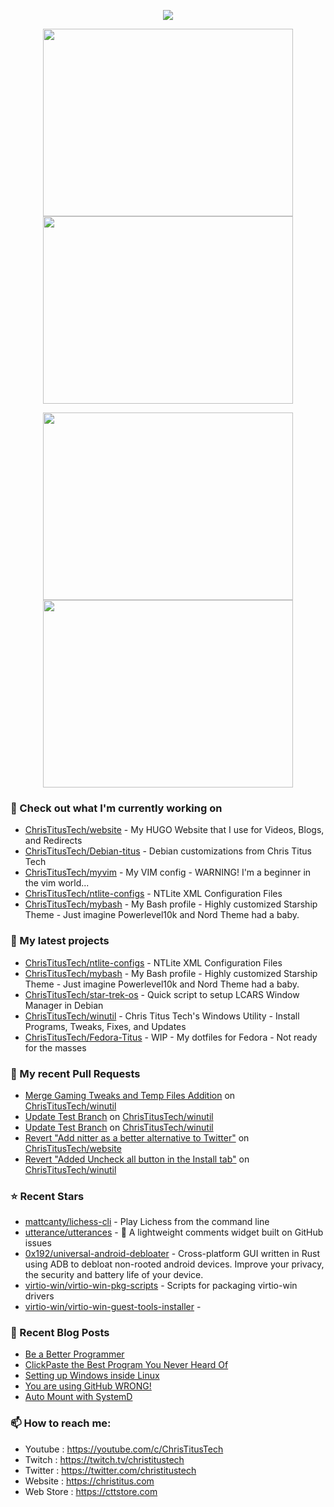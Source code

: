 <p align="center"><a href="https://github.com/anuraghazra/github-readme-stats">
  <img align="center" src="https://github-readme-stats.vercel.app/api?username=ChrisTitusTech&show_icons=true&theme=tokyonight" />
</a></p>

<p align="center"><a href="https://wakatime.com/@christitustech">
  <img align="center" width="400" height="300" src="https://wakatime.com/share/@christitustech/4c17a227-eb23-48c5-a2f1-492e5538842c.svg" />
</a>
<a href="https://wakatime.com/@christitustech">
  <img align="center" width="400" height="300" src="https://wakatime.com/share/@christitustech/57160975-2111-472e-bc92-f390b42053b3.svg" />
</a></p>

<p align="center"><a href="https://wakatime.com/@christitustech">
  <img align="center" width="400" height="300" src="https://wakatime.com/share/@christitustech/b7d6c245-11dd-4802-a2dd-8ff0fd915324.svg" />
</a>
<a href="https://wakatime.com/@christitustech">
  <img align="center" width="400" height="300" src="https://wakatime.com/share/@christitustech/29475f0b-8d50-47b4-aaf5-f96bdcab9d0d.svg" />
</a></p>

### 👷 Check out what I'm currently working on

- [ChrisTitusTech/website](https://github.com/ChrisTitusTech/website) - My HUGO Website that I use for Videos, Blogs, and Redirects
- [ChrisTitusTech/Debian-titus](https://github.com/ChrisTitusTech/Debian-titus) - Debian customizations from Chris Titus Tech
- [ChrisTitusTech/myvim](https://github.com/ChrisTitusTech/myvim) - My VIM config - WARNING! I&#39;m a beginner in the vim world...
- [ChrisTitusTech/ntlite-configs](https://github.com/ChrisTitusTech/ntlite-configs) - NTLite XML Configuration Files
- [ChrisTitusTech/mybash](https://github.com/ChrisTitusTech/mybash) - My Bash profile - Highly customized Starship Theme - Just imagine Powerlevel10k and Nord Theme had a baby.
### 🌱 My latest projects

- [ChrisTitusTech/ntlite-configs](https://github.com/ChrisTitusTech/ntlite-configs) - NTLite XML Configuration Files
- [ChrisTitusTech/mybash](https://github.com/ChrisTitusTech/mybash) - My Bash profile - Highly customized Starship Theme - Just imagine Powerlevel10k and Nord Theme had a baby.
- [ChrisTitusTech/star-trek-os](https://github.com/ChrisTitusTech/star-trek-os) - Quick script to setup LCARS Window Manager in Debian
- [ChrisTitusTech/winutil](https://github.com/ChrisTitusTech/winutil) - Chris Titus Tech&#39;s Windows Utility - Install Programs, Tweaks, Fixes, and Updates
- [ChrisTitusTech/Fedora-Titus](https://github.com/ChrisTitusTech/Fedora-Titus) - WIP - My dotfiles for Fedora - Not ready for the masses
### 🔨 My recent Pull Requests

- [Merge Gaming Tweaks and Temp Files Addition](https://github.com/ChrisTitusTech/winutil/pull/193) on [ChrisTitusTech/winutil](https://github.com/ChrisTitusTech/winutil)
- [Update Test Branch](https://github.com/ChrisTitusTech/winutil/pull/152) on [ChrisTitusTech/winutil](https://github.com/ChrisTitusTech/winutil)
- [Update Test Branch](https://github.com/ChrisTitusTech/winutil/pull/151) on [ChrisTitusTech/winutil](https://github.com/ChrisTitusTech/winutil)
- [Revert &#34;Add nitter as a better alternative to Twitter&#34;](https://github.com/ChrisTitusTech/website/pull/31) on [ChrisTitusTech/website](https://github.com/ChrisTitusTech/website)
- [Revert &#34;Added Uncheck all button in the Install tab&#34;](https://github.com/ChrisTitusTech/winutil/pull/72) on [ChrisTitusTech/winutil](https://github.com/ChrisTitusTech/winutil)
### ⭐ Recent Stars

- [mattcanty/lichess-cli](https://github.com/mattcanty/lichess-cli) - Play Lichess from the command line
- [utterance/utterances](https://github.com/utterance/utterances) - :crystal_ball: A lightweight comments widget built on GitHub issues
- [0x192/universal-android-debloater](https://github.com/0x192/universal-android-debloater) - Cross-platform GUI written in Rust using ADB to debloat non-rooted android devices. Improve your privacy, the security and battery life of your device.
- [virtio-win/virtio-win-pkg-scripts](https://github.com/virtio-win/virtio-win-pkg-scripts) - Scripts for packaging virtio-win drivers
- [virtio-win/virtio-win-guest-tools-installer](https://github.com/virtio-win/virtio-win-guest-tools-installer) - 
### 📰 Recent Blog Posts

- [Be a Better Programmer](https://christitus.com/be-a-better-programmer/)
- [ClickPaste the Best Program You Never Heard Of](https://christitus.com/clickpaste/)
- [Setting up Windows inside Linux](https://christitus.com/windows-inside-linux/)
- [You are using GitHub WRONG!](https://christitus.com/using-github-correctly/)
- [Auto Mount with SystemD](https://christitus.com/auto-mount-systemd/)
### 📫 How to reach me:
  - Youtube   : <https://youtube.com/c/ChrisTitusTech>
  - Twitch    : <https://twitch.tv/christitustech>
  - Twitter   : <https://twitter.com/christitustech>
  - Website   : <https://christitus.com>
  - Web Store : <https://cttstore.com>
